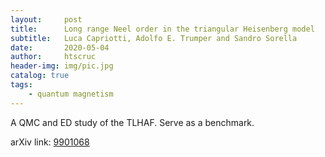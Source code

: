 ```yaml
---
layout:     post
title:      Long range Neel order in the triangular Heisenberg model
subtitle:   Luca Capriotti, Adolfo E. Trumper and Sandro Sorella
date:       2020-05-04
author:     htscruc
header-img: img/pic.jpg
catalog: true
tags:
    - quantum magnetism
---
```


A QMC and ED study of the TLHAF. Serve as a benchmark.     

arXiv link: [9901068](https://arxiv.org/abs/cond-mat/9901068v1)




